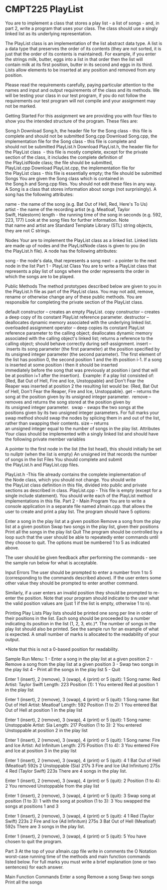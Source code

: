 # CMPT225 PlayList

You are to implement a class that stores a play list - a list of songs - and, in part 2, write a program that uses your class. The class should use a singly linked list as its underlying representation.

The PlayList class is an implementation of the list abstract data type. A list is a data type that preserves the order of its contents (they are not sorted, it is just that the order of its contents is maintained). For example, if you enter the strings milk, butter, eggs into a list in that order then the list will contain milk at its first position, butter in its second and eggs in its third. Lists allow elements to be inserted at any position and removed from any position. 

Please read the requirements carefully, paying particular attention to the names and input and output requirements of the class and its methods. We will be testing your class in our test program, if you do not follow the requirements our test program will not compile and your assignment may not be marked.


Getting Started
For this assignment we are providing you with four files to show you the intended structure of the program. These files are:

Song.h Download Song.h, the header file for the Song class - this file is complete and should not be submitted
Song.cpp Download Song.cpp, the implementation file for the Song class - this file is complete and should not be submitted
PlayList.h Download PlayList.h, the header file for the PlayList class  - this file is mostly complete, except for the private section of the class, it includes the complete definition of the PlayListNode class; the file should be submitted, 
PlayList.cpp Download PlayList.cpp, the implementation file for the PlayList class - this file is essentially empty; the file should be submitted
Songs
You are given the Song class which is contained in the Song.h and Song.cpp files. You should not edit these files in any way. A Song is a class that stores information about songs (not surprisingly). A song has the following attributes:

name - the name of the song (e.g. Bat Out of Hell, Red, Here's To Us)
artist - the name of the recording artist (e.g. Meatloaf, Taylor Swift, Halestorm)
length - the running time of the song in seconds (e.g. 592, 223, 177)
Look at the song files for further information. Note that name and artist are Standard Template Library (STL) string objects, they are not C strings.

Nodes
Your are to implement the PlayList class as a linked list. Linked lists are made up of nodes and the PlayListNode class is given to you (in the PlayList.h file). A node has the following attributes:

song - the node's data, that represents a song
next - a pointer to the next node in the list
Part 1 - PlayList Class
You are to write a PlayList class that represents a play list of songs where the order represents the order in which the songs are to be played. 

Public Methods
The method prototypes described below are given to you in the PlayList.h file as part of the PlayList class. You may not add, remove, rename or otherwise change any of these public methods. You are responsible for completing the private section of the PlayList class.

default constructor – creates an empty PlayList.
copy constructor – creates a deep copy of its constant PlayList reference parameter.
destructor – deallocates dynamic memory associated with the underlying linked list.
overloaded assignment operator – deep copies its constant PlayList reference parameter to the calling object; deallocates dynamic memory associated with the calling object's linked list; returns a reference to the calling object; should behave correctly during self-assignment.
insert – inserts its song parameter (the first parameter) at the position specified by its unsigned integer parameter (the second parameter). The first element of the list has position 0, the second position 1 and the ith position i-1. If a song is inserted at some position i then it should be inserted immediately before the song that was previously at position i (and that will be at position i+1 after the insertion). 
Example: if a play list consisted of: {Red, Bat Out of Hell, Fire and Ice, Unstoppable} and Don't Fear the Reaper was inserted at position 2 the resulting list would be: {Red, Bat Out of Hell, Don't Fear the Reaper, Fire and Ice, Unstoppable}.
get – returns the song at the position given by its unsigned integer parameter. 
remove – removes and returns the song stored at the position given by its unsigned integer parameter. 
swap - swaps the two songs at the positions given by its two unsigned integer parameters. For full marks your swap method should swap the nodes by splicing them in and out of the list, rather than swapping their contents.
size – returns an unsigned integer equal to the number of songs in the play list.
Attributes
Your class should be implemented with a singly linked list and should have the following private member variables

A pointer to the first node in the list (the list head), this should initially be set to nullptr (when the list is empty)
An unsigned int that records the number of songs in the list
Files
You should complete and submit the PlayList.h and PlayList.cpp files.

PlayList.h -This file already contains the complete implementation of the Node class, which you should not change. You should write the PlayList class definition in this file, divided into public and private sections as described in class.
PlayList.cpp - This file is empty (except for a single include statement). You should write each of the PlayList method implementations in this file.
Part 2 - Main Program
You are to write a console application in a separate file named a1main.cpp. that allows the user to create and print a play list. The program should have 5 options:

Enter a song in the play list at a given position
Remove a song from the play list at a given position
Swap two songs in the play list, given their positions
Print all the songs in the play list
Quit
The program should be controlled by a loop such that the user should be able to repeatedly enter commands until they choose to quit. The options must be numbered 1 to 5 as indicated above.

The user should be given feedback after performing the commands - see the sample run below for what is acceptable.

Input Errors
The user should be prompted to enter a number from 1 to 5 (corresponding to the commands described above). If the user enters some other value they should be prompted to enter another command. 

Similarly, if a user enters an invalid position they should be prompted to re-enter the position. Note that your program should indicate to the user what the valid position values are (just 1 if the list is empty, otherwise 1 to n).

Printing Play Lists
Play lists should be printed one song per line in order of their positions in the list. Each song should be proceeded by a number indicating its position in the list (1, 2, 3, etc.)*. The number of songs in the play list should also be printed. See the sample run for an example of what is expected. A small number of marks is allocated to the readability of your output.

*Note that this is not a 0-based position for readability.

Sample Run
Menu:
1 - Enter a song in the play list at a given position
2 - Remove a song from the play list at a given position
3 - Swap two songs in the play list
4 - Print all the songs in the play list
5 - Quit

Enter 1 (insert), 2 (remove), 3 (swap), 4 (print) or 5 (quit): 1
Song name: Red
Artist: Taylor Swift
Length: 223
Position (1): 1
You entered Red at position 1 in the play list

Enter 1 (insert), 2 (remove), 3 (swap), 4 (print) or 5 (quit): 1
Song name: Bat Out of Hell
Artist: Meatloaf
Length: 592
Position (1 to 2): 1
You entered Bat Out of Hell at position 1 in the play list

Enter 1 (insert), 2 (remove), 3 (swap), 4 (print) or 5 (quit): 1
Song name: Unstoppable
Artist: Sia
Length: 217
Position (1 to 3): 2
You entered Unstoppable at position 2 in the play list

Enter 1 (insert), 2 (remove), 3 (swap), 4 (print) or 5 (quit): 1
Song name: Fire and Ice
Artist: Ad Infinitum
Length: 275
Position (1 to 4): 3
You entered Fire and Ice at position 3 in the play list

Enter 1 (insert), 2 (remove), 3 (swap), 4 (print) or 5 (quit): 4
 1 Bat Out of Hell (Meatloaf) 592s
 2 Unstoppable (Sia) 217s
 3 Fire and Ice (Ad Infinitum) 275s
 4 Red (Taylor Swift) 223s
There are 4 songs in the play list.

Enter 1 (insert), 2 (remove), 3 (swap), 4 (print) or 5 (quit): 2
Position (1 to 4): 2
You removed Unstoppable from the play list

Enter 1 (insert), 2 (remove), 3 (swap), 4 (print) or 5 (quit): 3
Swap song at position (1 to 3): 1
with the song at position (1 to 3): 3
You swapped the songs at positions 1 and 3

Enter 1 (insert), 2 (remove), 3 (swap), 4 (print) or 5 (quit): 4
 1 Red (Taylor Swift) 223s
 2 Fire and Ice (Ad Infinitum) 275s
 3 Bat Out of Hell (Meatloaf) 592s
There are 3 songs in the play list.

Enter 1 (insert), 2 (remove), 3 (swap), 4 (print) or 5 (quit): 5
You have chosen to quit the program.

Part 3
At the top of your a1main.cpp file write in comments the O Notation worst-case running time of the methods and main function commands listed below. For full marks you must write a brief explanation (one or two sentences) for each answer.

Main Function Commands
Enter a song
Remove a song
Swap two songs
Print all the songs
